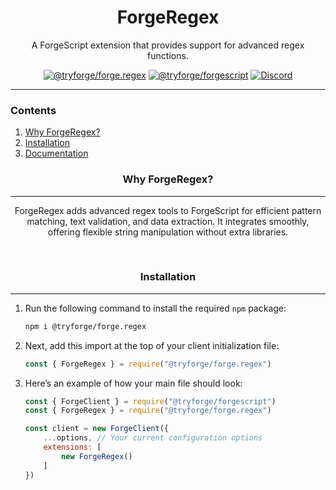 <div align="center">

# ForgeRegex
A ForgeScript extension that provides support for advanced regex functions.

<a href="https://github.com/xNickyDev/ForgeRegex/"><img src="https://img.shields.io/github/package-json/v/xNickyDev/ForgeRegex/dev?label=@tryforge/forge.regex&color=5c16d4" alt="@tryforge/forge.regex"></a>
<a href="https://github.com/tryforge/ForgeScript/"><img src="https://img.shields.io/github/package-json/v/tryforge/ForgeScript/main?label=@tryforge/forgescript&color=5c16d4" alt="@tryforge/forgescript"></a>
<a href="https://discord.gg/hcJgjzPvqb"><img src="https://img.shields.io/discord/739934735387721768?logo=discord" alt="Discord"></a>

</div>

---

### Contents

1. [Why ForgeRegex?](#why-forgeregex)
2. [Installation](#installation)
3. [Documentation](https://docs.botforge.org/p/ForgeCanvas/)

<h3 align="center">Why ForgeRegex?</h3><hr>
<p align="center">ForgeRegex adds advanced regex tools to ForgeScript for efficient pattern matching, text validation, and data extraction. It integrates smoothly, offering flexible string manipulation without extra libraries.</p>
<br>

<h3 align="center">Installation</h3><hr>

1. Run the following command to install the required `npm` package:
   ```bash
   npm i @tryforge/forge.regex
   ```

2. Next, add this import at the top of your client initialization file:
   ```js
   const { ForgeRegex } = require("@tryforge/forge.regex")
   ```

3. Here’s an example of how your main file should look:
   ```js
   const { ForgeClient } = require("@tryforge/forgescript")
   const { ForgeRegex } = require("@tryforge/forge.regex")

   const client = new ForgeClient({
       ...options, // Your current configuration options   
       extensions: [
           new ForgeRegex()
       ]
   })
   ```